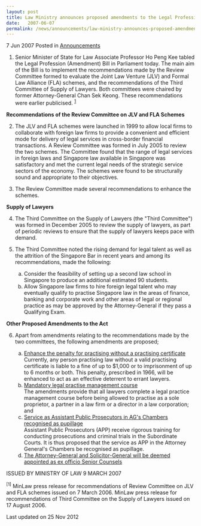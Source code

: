 ```yaml
---
layout: post
title: Law Ministry announces proposed amendments to the Legal Profession Act
date:   2007-06-07
permalink: /news/announcements/law-ministry-announces-proposed-amendments-to-the-legal-profession-act
---
```


7 Jun 2007 Posted in [Announcements](/news/announcements)


1. Senior Minister of State for Law Associate Professor Ho Peng Kee tabled the Legal Profession (Amendment) Bill in Parliament today. The main aim of the Bill is to implement the recommendations made by the Review Committee formed to evaluate the Joint Law Venture (JLV) and Formal Law Alliance (FLA) schemes, and the recommendations of the Third Committee of Supply of Lawyers. Both committees were chaired by former Attorney-General Chan Sek Keong. These recommendations were earlier publicised. <sup><a href="#ml">1</a></sup> 

**Recommendations of the Review Committee on JLV and FLA Schemes**

2. The JLV and FLA schemes were launched in 1999 to allow local firms to collaborate with foreign law firms to provide a convenient and efficient mode for delivery of legal services in cross-border financial transactions. A Review Committee was formed in July 2005 to review the two schemes. The Committee found that the range of legal services in foreign laws and Singapore law available in Singapore was satisfactory and met the current legal needs of the strategic service sectors of the economy. The schemes were found to be structurally sound and appropriate to their objectives.

3. The Review Committee made several recommendations to enhance the schemes.

**Supply of Lawyers**

4. The Third Committee on the Supply of Lawyers (the "Third Committee") was formed in December 2005 to review the supply of lawyers, as part of periodic reviews to ensure that the supply of lawyers keeps pace with demand. 

5. The Third Committee noted the rising demand for legal talent as well as the attrition of the Singapore Bar in recent years and among its recommendations, made the following: 
   <ol style="list-style-type: lower-alpha">
   <li>Consider the feasibility of setting up a second law school in Singapore to produce an additional estimated 90 students. </li>
   <li> Allow Singapore law firms to hire foreign legal talent who may eventually qualify to practise Singapore law in the areas of finance, banking and corporate work and other areas of legal or regional practice as may be approved by the Attorney-General if they pass a Qualifying Exam.
   </li>
   </ol>

**Other Proposed Amendments to the Act**

6. Apart from amendments relating to the recommendations made by the two committees, the following amendments are proposed;
   <ol style="list-style-type: lower-alpha">
   <li><u>Enhance the penalty for practising without a practising certificate</u>
   <br>
   Currently, any person practising law without a valid practising certificate is liable to a fine of up to $1,000 or to imprisonment of up to 6 months or both. This penalty, prescribed in 1966, will be enhanced to act as an effective deterrent to errant lawyers.
   </li>
   
   <li><u>Mandatory legal practise management course</u>
   <br>
   The amendments provide that all lawyers complete a legal practice management course before being allowed to practise as a sole proprietor, a partner in a law firm or a director in a law corporation; and
   </li>
   
   <li><u>Service as Assistant Public Prosecutors in AG's Chambers recognised as pupillage</u>
   <br>
   Assistant Public Prosecutors (APP) receive rigorous training for conducting prosecutions and criminal trials in the Subordinate Courts. It is thus proposed that the service as APP in the Attorney General's Chambers be recognised as pupillage.
   </li>
   
   <li><u>The Attorney-General and Solicitor-General will be deemed appointed as ex officio Senior Counsels </u></li>
   
   </ol>
   
   
ISSUED BY MINISTRY OF LAW
9 MARCH 2007
   
<p id="ml"><sup>[1]</sup> MinLaw press release for recommendations of Review Committee on JLV and FLA schemes issued on 7 March 2006. MinLaw press release for recommendations of Third Committee on the Supply of Lawyers issued on 17 August 2006.  </p>




<p class="right-side-updated">Last updated on 25 Nov 2012</p> 
